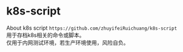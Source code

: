 # k8s-script
About k8s script  `https://github.com/zhuyifeiRuichuang/k8s-script`  
用于存档k8s相关的命令或脚本。  
仅用于内网测试环境，若生产环境使用，风险自负。
